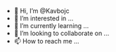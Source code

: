 - 👋 Hi, I’m @Kavbojc
- 👀 I’m interested in ...
- 🌱 I’m currently learning ...
- 💞️ I’m looking to collaborate on ...
- 📫 How to reach me ...

<!---
Kavbojc/Kavbojc is a ✨ special ✨ repository because its `README.md` (this file) appears on your GitHub profile.
You can click the Preview link to take a look at your changes.
--->
